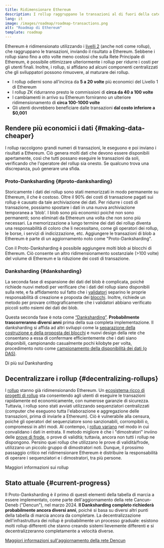 ```yaml
---
title: Ridimensionare Ethereum
description: I rollup raggruppano le transazioni al di fuori della catena, riducendo i costi per l'utente. Tuttavia, il modo in cui i rollup utilizzano i dati al momento è troppo costoso, il che limita l'economicità delle transazioni. Il Proto-Danksharding lo corregge.
lang: it
image: /images/roadmap/roadmap-transactions.png
alt: "Roadmap di Ethereum"
template: roadmap
---
```


Ethereum è ridimensionato utilizzando i [livelli 2](/layer-2/#rollups) (anche noti come rollup), che raggruppano le transazioni, inviando il risultato a Ethereum. Sebbene i rollup siano fino a otto volte meno costosi che sulla Rete Principale di Ethereum, è possibile ottimizzare ulteriormente i rollup per ridurre i costi per gli utenti finali. Inoltre, i rollup, si affidano ad alcuni componenti centralizzati che gli sviluppatori possono rimuovere, al maturare dei rollup.

<InfoBanner mb={8} title="Costi di transazione">
  <ul style={{ marginBottom: 0 }}>
    <li>I rollup odierni sono all'incirca da <strong>5 a 20 volte</strong> più economici del Livello 1 di Ethereum</li>
    <li>I rollup ZK ridurranno presto le commissioni di <strong>circa da 40 a 100 volte</strong></li>
    <li>I cambiamenti in arrivo su Ethereum forniranno un ulteriore ridimensionamento di <strong>circa 100-1000 volte</strong></li>
    <li style={{ marginBottom: 0 }}>Gli utenti dovrebbero beneficiare dalle transazioni <strong>dal costo inferiore a $0,001</strong></li>
  </ul>
</InfoBanner>

## Rendere più economici i dati {#making-data-cheaper}

I rollup raccolgono grandi numeri di transazioni, le eseguono e poi inviano i risultati a Ethereum. Ciò genera molti dati che devono essere disponibili apertamente, così che tutti possano eseguire le transazioni da soli, verificando che l'operatore del rollup sia onesto. Se qualcuno trova una discrepanza, può generare una sfida.

### Proto-Danksharding {#proto-danksharding}

Storicamente i dati dei rollup sono stati memorizzati in modo permanente su Ethereum, il che è costoso. Oltre il 90% dei costi di transazione pagati sui rollup è causato da tale archiviazione dei dati. Per ridurre i costi di transazione, possiamo spostare i dati in una nuova archiviazione temporanea a 'blob'. I blob sono più economici poiché non sono permanenti; sono eliminati da Ethereum una volta che non sono più necessari. La memorizzazione a lungo termine dei dati dei rollup diventa una responsabilità di coloro che li necessitano, come gli operatori dei rollup, le borse, i servizi di indicizzazione, etc. Aggiungere le transazioni di blob a Ethereum è parte di un aggiornamento noto come "Proto-Danksharding".

Con il Proto-Danksharding è possibile aggiungere molti blob ai blocchi di Ethereum. Ciò consente un altro ridimensionamento sostanziale (>100 volte) del volume di Ethereum e la riduzione dei costi di transazione.

### Danksharding {#danksharding}

La seconda fase di espansione dei dati del blob è complicata, poiché richiede nuovi metodi per verificare che i dati del rollup siano disponibili sulla rete, e fa affidamento sul fatto che i [validatori](/glossary/#validator) separino le proprie responsabilità di creazione e proposta dei [blocchi](/glossary/#block). Inoltre, richiede un metodo per provare crittograficamente che i validatori abbiano verificato piccoli sotto nsiemi dei dati dei blob.

Questa seconda fase è nota come [“Danksharding”](/roadmap/danksharding/). **Probabilmente trascorreranno diversi anni** prima della sua completa implementazione. Il danksharding si affida ad altri sviluppi come la [separazione della costruzione e della proposta dei blocchi](/roadmap/pbs) e nuovi design della rete che consentano a essa di confermare efficientemente che i dati siano disponibili, campionando casualmente pochi kilobyte per volta, procedimento noto come [campionamento della disponibilità dei dati (o DAS)](/developers/docs/data-availability).

<ButtonLink variant="outline-color" to="/roadmap/danksharding/">Di più sul Danksharding</ButtonLink>

## Decentralizzare i rollup {#decentralizing-rollups}

I [rollup](/layer-2) stanno già ridimensionando Ethereum. Un [ecosistema ricco di progetti di rollup](https://l2beat.com/scaling/tvl) sta consentendo agli utenti di eseguire le transazioni rapidamente ed economicamente, con numerose garanzie di sicurezza. Tuttavia, i rollup sono stati avviati utilizzando sequenziatori centralizzati (computer che eseguono tutta l'elaborazione e aggregazione delle transazioni, prima di inviarle a Ethereum). Ciò è vulnerabile alla censura, poiché gli operatori del sequenziatore sono sanzionabili, corrompibili o, compromessi in altri modi. Al contempo, i [rollup variano](https://l2beat.com) nel modo in cui convalidano i dati in entrata. Il metodo migliore è che i "dimostratori" inviino delle [prove di frode](/glossary/#fraud-proof), o prove di validità; tuttavia, ancora non tutti i rollup ne dispongono. Persino quei rollup che utilizzano le prove di validità/frode, utilizzano un piccolo gruppo di dimostratori noti. Dunque, il prossimo passaggio critico nel ridimensionare Ethereum è distribuire la responsabilità di operare i sequenziatori e i dimostratori, tra più persone.

<ButtonLink variant="outline-color" to="/developers/docs/scaling/">Maggiori informazioni sui rollup</ButtonLink>

## Stato attuale {#current-progress}

Il Proto-Danksharding è il primo di questi elementi della tabella di marcia a essere implementato, come parte dell'aggiornamento della rete Cancun-Deneb ("Dencun"), nel marzo 2024. **Il Danksharding completo richiederà probabilmente ancora diversi anni**, poiché si basa su diversi altri punti della tabella di marcia ancora da completare. La decentralizzazione dell'infrastruttura dei rollup è probabilmente un processo graduale: esistono molti rollup differenti che stanno creando sistemi lievemente differenti e si decentralizzeranno completamente a velocità diverse.

[Maggiori informazioni sull'aggiornamento della rete Dencun](/roadmap/dencun/)

<QuizWidget quizKey="scaling" />
